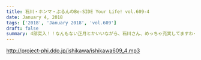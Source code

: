 ```yaml
---
title: 石川・ホンマ・ぶるんのBe-SIDE Your Life! vol.609-4
date: January 4, 2018
tags: ['2018', 'January 2018', 'vol.609']
draft: false
summary: 4部突入！！なんもない正月とかいいながら、石川さん、めっちゃ充実してますわ･･･MIURA
---
```


http://project-phi.ddo.jp/ishikawa/ishikawa609_4.mp3